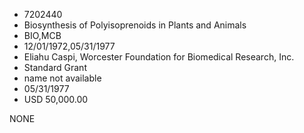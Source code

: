 * 7202440
* Biosynthesis of Polyisoprenoids in Plants and Animals
* BIO,MCB
* 12/01/1972,05/31/1977
* Eliahu Caspi, Worcester Foundation for Biomedical Research, Inc.
* Standard Grant
*   name not available
* 05/31/1977
* USD 50,000.00

NONE
